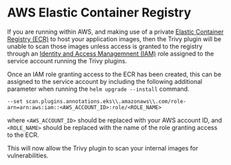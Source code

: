 # AWS Elastic Container Registry

If you are running within AWS, and making use of a private [Elastic Container Registry (ECR)](https://aws.amazon.com/ecr/) to host your application images, then the Trivy plugin will be unable to scan those images unless access is granted to the registry through an [Identity and Access Managemnent (IAM)](https://aws.amazon.com/iam/) role assigned to the service account running the Trivy plugins.

Once an IAM role granting access to the ECR has been created, this can be assigned to the service account by including the following additional parameter when running the `helm upgrade --install` command.

```shell
--set scan.plugins.annotations.eks\\.amazonaws\\.com/role-arn=arn:aws:iam::<AWS_ACCOUNT_ID>:role/<ROLE_NAME>
```
where `<AWS_ACCOUNT_ID>` should be replaced with your AWS account ID, and `<ROLE_NAME>` should be replaced with the name of the role granting access to the ECR.

This will now allow the Trivy plugin to scan your internal images for vulnerabilities.
